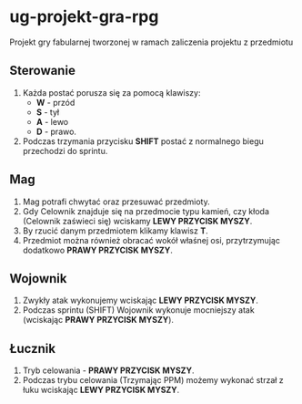 # ug-projekt-gra-rpg
Projekt gry fabularnej tworzonej w ramach zaliczenia projektu z przedmiotu

## Sterowanie
1. Każda postać porusza się za pomocą klawiszy:
   - **W** - przód
   - **S** - tył
   - **A** - lewo
   - **D** - prawo.
2. Podczas trzymania przycisku **SHIFT** postać z normalnego biegu przechodzi do sprintu.

## Mag
1. Mag potrafi chwytać oraz przesuwać przedmioty.
2. Gdy Celownik znajduje się na przedmocie typu kamień, czy kłoda (Celownik zaświeci się) wciskamy **LEWY PRZYCISK MYSZY**.
3. By rzucić danym przedmiotem klikamy klawisz **T**.
4. Przedmiot można również obracać wokół właśnej osi, przytrzymując dodatkowo **PRAWY PRZYCISK MYSZY**.

## Wojownik
1. Zwykły atak wykonujemy wciskając **LEWY PRZYCISK MYSZY**.
2. Podczas sprintu (SHIFT) Wojownik wykonuje mocniejszy atak (wciskając **PRAWY PRZYCISK MYSZY**).

## Łucznik
1. Tryb celowania - **PRAWY PRZYCISK MYSZY**.
2. Podczas trybu celowania (Trzymając PPM) możemy wykonać strzał z łuku wciskając **LEWY PRZYCISK MYSZY**.
